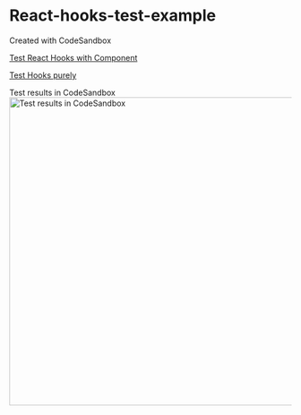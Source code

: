 # React-hooks-test-example

Created with CodeSandbox

[Test React Hooks with Component](https://codesandbox.io/s/react-hooks-test-example-7m3sk?file=/src/__tests__/TodoList-test.js)

[Test Hooks purely](https://codesandbox.io/s/react-hooks-test-example-7m3sk?=/src/__tests__/useToggleSelectionSet-test.js)

Test results in CodeSandbox
<br>
<img width="550" alt="Test results in CodeSandbox" src="https://user-images.githubusercontent.com/52427478/110550734-0c7a2980-80e9-11eb-83f8-651bcc85d5d6.png">
